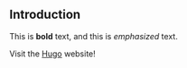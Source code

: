 <!-- ---
title: "My First Post"
date: 2022-11-20T09:03:20-08:00
draft: true
--- -->
## Introduction

This is **bold** text, and this is *emphasized* text.

Visit the [Hugo](https://gohugo.io) website!
